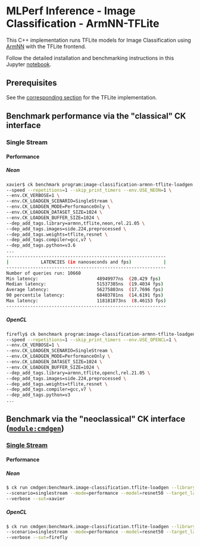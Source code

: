 # MLPerf Inference - Image Classification - ArmNN-TFLite

This C++ implementation runs TFLite models for Image Classification using [ArmNN](https://developer.arm.com/ip-products/processors/machine-learning/arm-nn) with the TFLite frontend.

Follow the detailed installation and benchmarking instructions in this Jupyter [notebook](https://github.com/krai/ck-mlperf/tree/master/jnotebook/image-classification-armnn-tflite-loadgen).

## Prerequisites

See the [corresponding section](https://github.com/krai/ck-mlperf/blob/master/program/image-classification-tflite-loadgen/README.md#prerequisites) for the TFLite implementation.

## Benchmark performance via the "classical" CK interface

### Single Stream

#### Performance

##### Neon

```bash
xavier$ ck benchmark program:image-classification-armnn-tflite-loadgen \
--speed --repetitions=1 --skip_print_timers --env.USE_NEON=1 \
--env.CK_VERBOSE=1 \
--env.CK_LOADGEN_SCENARIO=SingleStream \
--env.CK_LOADGEN_MODE=PerformanceOnly \
--env.CK_LOADGEN_DATASET_SIZE=1024 \
--env.CK_LOADGEN_BUFFER_SIZE=1024 \
--dep_add_tags.library=armnn,tflite,neon,rel.21.05 \
--dep_add_tags.images=side.224,preprocessed \
--dep_add_tags.weights=tflite,resnet \
--dep_add_tags.compiler=gcc,v7 \
--dep_add_tags.python=v3.6
...
------------------------------------------------------------
|            LATENCIES (in nanoseconds and fps)            |
------------------------------------------------------------
Number of queries run: 10660
Min latency:                      48949977ns  (20.429 fps)
Median latency:                   51537385ns  (19.4034 fps)
Average latency:                  56275803ns  (17.7696 fps)
90 percentile latency:            68403781ns  (14.6191 fps)
Max latency:                      118181873ns  (8.46153 fps)
------------------------------------------------------------
```

##### OpenCL

```bash
firefly$ ck benchmark program:image-classification-armnn-tflite-loadgen \
--speed --repetitions=1 --skip_print_timers --env.USE_OPENCL=1 \
--env.CK_VERBOSE=1 \
--env.CK_LOADGEN_SCENARIO=SingleStream \
--env.CK_LOADGEN_MODE=PerformanceOnly \
--env.CK_LOADGEN_DATASET_SIZE=1024 \
--env.CK_LOADGEN_BUFFER_SIZE=1024 \
--dep_add_tags.library=armnn,tflite,opencl,rel.21.05 \
--dep_add_tags.images=side.224,preprocessed \
--dep_add_tags.weights=tflite,resnet \
--dep_add_tags.compiler=gcc,v7 \
--dep_add_tags.python=v3
...
```

## Benchmark via the "neoclassical" CK interface ([`module:cmdgen`](https://github.com/krai/ck-mlperf/tree/master/module/cmdgen))

### [Single Stream](https://github.com/krai/ck-mlperf/blob/master/program/image-classification-armnn-tflite-loadgen/README.singlestream.md)

#### Performance

##### Neon

```bash
$ ck run cmdgen:benchmark.image-classification.tflite-loadgen --library=armnn-v21.05-neon \
--scenario=singlestream --mode=performance --model=resnet50 --target_latency=55 \
--verbose --sut=xavier
```

##### OpenCL

```bash
$ ck run cmdgen:benchmark.image-classification.tflite-loadgen --library=armnn-v21.05-opencl \
--scenario=singlestream --mode=performance --model=resnet50 --target_latency=400 \
--verbose --sut=firefly
```
